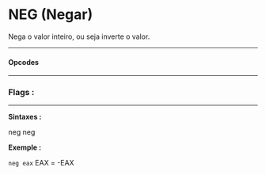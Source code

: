# NEG (Negar)

Nega o valor inteiro, ou seja inverte o valor.

---


#### Opcodes




---

### Flags :



---


**Sintaxes :**

neg <reg>
neg <mem>

**Exemple :**

``neg eax``
EAX = -EAX